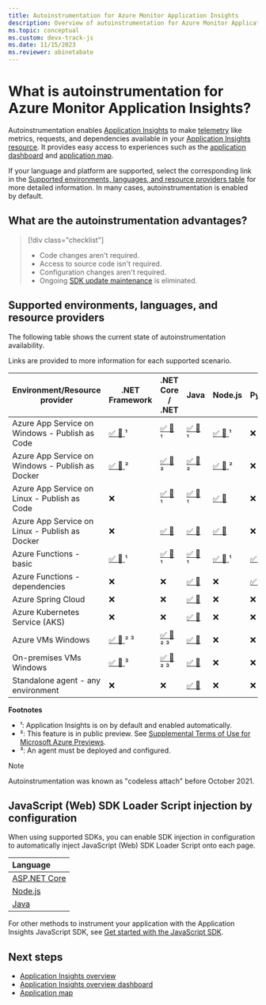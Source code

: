 ```yaml
---
title: Autoinstrumentation for Azure Monitor Application Insights
description: Overview of autoinstrumentation for Azure Monitor Application Insights codeless application performance management.
ms.topic: conceptual
ms.custom: devx-track-js
ms.date: 11/15/2023
ms.reviewer: abinetabate
---
```


# What is autoinstrumentation for Azure Monitor Application Insights?

Autoinstrumentation enables [Application Insights](app-insights-overview.md) to make [telemetry](data-model-complete.md) like metrics, requests, and dependencies available in your [Application Insights resource](create-workspace-resource.md). It provides easy access to experiences such as the [application dashboard](overview-dashboard.md) and [application map](app-map.md).

If your language and platform are supported, select the corresponding link in the [Supported environments, languages, and resource providers table](#supported-environments-languages-and-resource-providers) for more detailed information. In many cases, autoinstrumentation is enabled by default.

## What are the autoinstrumentation advantages?

> [!div class="checklist"]
> - Code changes aren't required.
> - Access to source code isn't required.
> - Configuration changes aren't required.
> - Ongoing [SDK update maintenance](sdk-support-guidance.md) is eliminated.

## Supported environments, languages, and resource providers

The following table shows the current state of autoinstrumentation availability.

Links are provided to more information for each supported scenario.

|Environment/Resource provider                    | .NET Framework                                                                                                                                        | .NET Core / .NET                                                                                                                                      | Java                                                                                                                                                      | Node.js                                                                                                                                                                                      | Python                                                                                           |
|-------------------------------------------------|-------------------------------------------------------------------------------------------------------------------------------------------------------|-------------------------------------------------------------------------------------------------------------------------------------------------------|-----------------------------------------------------------------------------------------------------------------------------------------------------------|----------------------------------------------------------------------------------------------------------------------------------------------------------------------------------------------|--------------------------------------------------------------------------------------------------|
|Azure App Service on Windows - Publish as Code   | [ :white_check_mark: :link: ](azure-web-apps-net.md) ¹                                                                                                | [ :white_check_mark: :link: ](azure-web-apps-net-core.md) ¹                                                                                           | [ :white_check_mark: :link: ](azure-web-apps-java.md) ¹                                                                                                   | [ :white_check_mark: :link: ](azure-web-apps-nodejs.md) ¹                                                                                                                                    | :x:                                                                                              |
|Azure App Service on Windows - Publish as Docker | [ :white_check_mark: :link: ](https://azure.github.io/AppService/2022/04/11/windows-containers-app-insights-preview.html) ²                           | [ :white_check_mark: :link: ](https://azure.github.io/AppService/2022/04/11/windows-containers-app-insights-preview.html) ²                           | [ :white_check_mark: :link: ](https://azure.github.io/AppService/2022/04/11/windows-containers-app-insights-preview.html) ²                               | [ :white_check_mark: :link: ](https://techcommunity.microsoft.com/t5/apps-on-azure-blog/public-preview-application-insights-auto-instrumentation-for/ba-p/3947971) ²                         | :x:                                                                                              |
|Azure App Service on Linux - Publish as Code     | :x:                                                                                                                                                   | [ :white_check_mark: :link: ](azure-web-apps-net-core.md?tabs=linux) ¹                                                                                | [ :white_check_mark: :link: ](azure-web-apps-java.md) ¹                                                                                                   | [ :white_check_mark: :link: ](azure-web-apps-nodejs.md?tabs=linux)                                                                                                                           | :x:                                                                                              |
|Azure App Service on Linux - Publish as Docker   | :x:                                                                                                                                                   | [ :white_check_mark: :link: ](azure-web-apps-net-core.md?tabs=linux)                                                                                  | [ :white_check_mark: :link: ](azure-web-apps-java.md)                                                                                                     | [ :white_check_mark: :link: ](azure-web-apps-nodejs.md?tabs=linux)                                                                                                                           | :x:                                                                                              |
|Azure Functions - basic                          | [ :white_check_mark: :link: ](monitor-functions.md) ¹                                                                                                 | [ :white_check_mark: :link: ](monitor-functions.md) ¹                                                                                                 | [ :white_check_mark: :link: ](monitor-functions.md) ¹                                                                                                     | [ :white_check_mark: :link: ](monitor-functions.md) ¹                                                                                                                                        | [ :white_check_mark: :link: ](monitor-functions.md) ¹                                            |
|Azure Functions - dependencies                   | :x:                                                                                                                                                   | :x:                                                                                                                                                   | [ :white_check_mark: :link: ](monitor-functions.md)                                                                                                       | :x:                                                                                                                                                                                          | [ :white_check_mark: :link: ](monitor-functions.md#distributed-tracing-for-python-function-apps) |
|Azure Spring Cloud                               | :x:                                                                                                                                                   | :x:                                                                                                                                                   | [ :white_check_mark: :link: ](azure-web-apps-java.md)                                                                                                     | :x:                                                                                                                                                                                          | :x:                                                                                              |
|Azure Kubernetes Service (AKS)                   | :x:                                                                                                                                                   | :x:                                                                                                                                                   | [ :white_check_mark: :link: ](opentelemetry-enable.md?tabs=java)                                                                                          | :x:                                                                                                                                                                                          | :x:                                                                                              |
|Azure VMs Windows                                | [ :white_check_mark: :link: ](azure-vm-vmss-apps.md) ² ³                                                                                              | [ :white_check_mark: :link: ](azure-vm-vmss-apps.md) ² ³                                                                                              | [ :white_check_mark: :link: ](opentelemetry-enable.md?tabs=java)                                                                                          | :x:                                                                                                                                                                                          | :x:                                                                                              |
|On-premises VMs Windows                          | [ :white_check_mark: :link: ](application-insights-asp-net-agent.md) ³                                                                                | [ :white_check_mark: :link: ](application-insights-asp-net-agent.md) ² ³                                                                              | [ :white_check_mark: :link: ](opentelemetry-enable.md?tabs=java)                                                                                          | :x:                                                                                                                                                                                          | :x:                                                                                              |
|Standalone agent - any environment               | :x:                                                                                                                                                   | :x:                                                                                                                                                   | [ :white_check_mark: :link: ](opentelemetry-enable.md?tabs=java)                                                                                          | :x:                                                                                                                                                                                          | :x:                                                                                              |

**Footnotes**
- ¹: Application Insights is on by default and enabled automatically.
- ²: This feature is in public preview. See [Supplemental Terms of Use for Microsoft Azure Previews](https://azure.microsoft.com/support/legal/preview-supplemental-terms/).
- ³: An agent must be deployed and configured.

> [!NOTE]
> Autoinstrumentation was known as "codeless attach" before October 2021.

## JavaScript (Web) SDK Loader Script injection by configuration

When using supported SDKs, you can enable SDK injection in configuration to automatically inject JavaScript (Web) SDK Loader Script onto each page.


   | Language   
   |	:---	|
   | [ASP.NET Core](./asp-net-core.md?tabs=netcorenew%2Cnetcore6#enable-client-side-telemetry-for-web-applications) |
   | [Node.js](./nodejs.md#browser-sdk-loader) |
   | [Java](./java-standalone-config.md#browser-sdk-loader-preview) |

For other methods to instrument your application with the Application Insights JavaScript SDK, see [Get started with the JavaScript SDK](./javascript-sdk.md).

## Next steps

* [Application Insights overview](app-insights-overview.md)
* [Application Insights overview dashboard](overview-dashboard.md)
* [Application map](app-map.md)
